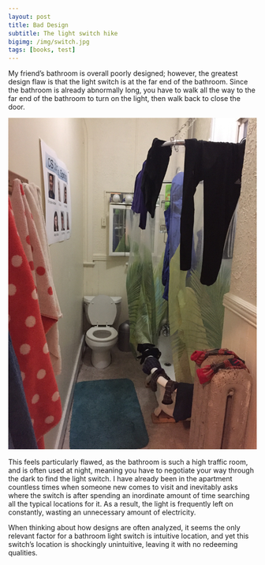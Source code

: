 ```yaml
---
layout: post
title: Bad Design
subtitle: The light switch hike
bigimg: /img/switch.jpg
tags: [books, test]
---
```



My friend’s bathroom is overall poorly designed; however, the greatest design flaw is that the light switch is at the far end of the bathroom. Since the bathroom is already abnormally long, you have to walk all the way to the far end of the bathroom to turn on the light, then walk back to close the door. 

![Bathroom](https://github.com/cmpelz/cmpelz.github.io/blob/master/img/bathroom.jpg)

This feels particularly flawed, as the bathroom is such a high traffic room, and is often used at night, meaning you have to negotiate your way through the dark to find the light switch. I have already been in the apartment countless times when someone new comes to visit and inevitably asks where the switch is after spending an inordinate amount of time searching all the typical locations for it. As a result, the light is frequently left on constantly, wasting an unnecessary amount of electricity.

When thinking about how designs are often analyzed, it seems the only relevant factor for a bathroom light switch is intuitive location, and yet this switch’s location is shockingly unintuitive, leaving it with no redeeming qualities.
